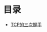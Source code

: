 <!--
 * @Author: your name
 * @Date: 2020-11-03 15:45:16
 * @LastEditTime: 2020-11-03 16:02:31
 * @LastEditors: Please set LastEditors
 * @Description: In User Settings Edit
 * @FilePath: /Blogs/zh-cn/network/README.md
-->
# 目录

* [TCP的三次握手](tcp)